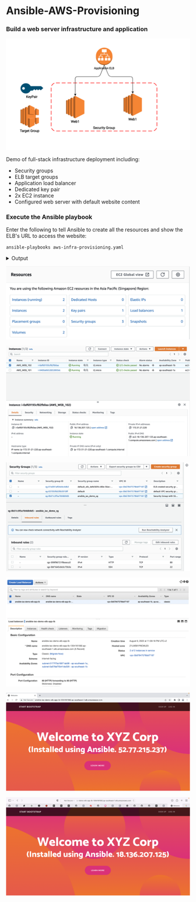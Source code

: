 # Ansible-AWS-Provisioning
### Build a web server infrastructure and application
![alt text](https://github.com/anpavlovsk/Ansible-AWS-Provisioning/blob/main/screenshots/web-infra.png?raw=true)


Demo of full-stack infrastructure deployment including:

* Security groups
* ELB target groups
* Application load balancer
* Dedicated key pair
* 2x EC2 instance
* Configured web server with default website content

### Execute the Ansible playbook
Enter the following to tell Ansible to create all the resources and show the ELB's URL to access the website:
````
ansible-playbooks aws-infra-provisioning.yaml
````
<details>
<summary>Output</summary>
<pre>$ 

PLAY [Provision AWS Infrastructure] ************************************************************************************************************************************************************************

TASK [Fetch VPC ID] ****************************************************************************************************************************************************************************************

TASK [aws-get-vpc-details : Get VPC Details] ***************************************************************************************************************************************************************
ok: [localhost]

TASK [aws-get-vpc-details : Collect VPC ID] ****************************************************************************************************************************************************************
ok: [localhost]

TASK [aws-get-vpc-details : Fetch VPC Subnets] *************************************************************************************************************************************************************
ok: [localhost]

TASK [aws-get-vpc-details : Collect VPC Subnets] ***********************************************************************************************************************************************************
ok: [localhost] => (item={'availability_zone': 'ap-southeast-1a', 'availability_zone_id': 'apse1-az2', 'available_ip_address_count': 4089, 'cidr_block': '172.31.32.0/20', 'default_for_az': True, 'map_public_ip_on_launch': True, 'map_customer_owned_ip_on_launch': False, 'state': 'available', 'subnet_id': 'subnet-0177f75a16971ab08', 'vpc_id': 'vpc-0b67847579bbf7187', 'owner_id': '647065240363', 'assign_ipv6_address_on_creation': False, 'ipv6_cidr_block_association_set': [], 'subnet_arn': 'arn:aws:ec2:ap-southeast-1:647065240363:subnet/subnet-0177f75a16971ab08', 'id': 'subnet-0177f75a16971ab08', 'tags': {}})
ok: [localhost] => (item={'availability_zone': 'ap-southeast-1c', 'availability_zone_id': 'apse1-az3', 'available_ip_address_count': 4091, 'cidr_block': '172.31.0.0/20', 'default_for_az': True, 'map_public_ip_on_launch': True, 'map_customer_owned_ip_on_launch': False, 'state': 'available', 'subnet_id': 'subnet-000ec41b3feafb785', 'vpc_id': 'vpc-0b67847579bbf7187', 'owner_id': '647065240363', 'assign_ipv6_address_on_creation': False, 'ipv6_cidr_block_association_set': [], 'subnet_arn': 'arn:aws:ec2:ap-southeast-1:647065240363:subnet/subnet-000ec41b3feafb785', 'id': 'subnet-000ec41b3feafb785', 'tags': {}})
ok: [localhost] => (item={'availability_zone': 'ap-southeast-1b', 'availability_zone_id': 'apse1-az1', 'available_ip_address_count': 4089, 'cidr_block': '172.31.16.0/20', 'default_for_az': True, 'map_public_ip_on_launch': True, 'map_customer_owned_ip_on_launch': False, 'state': 'available', 'subnet_id': 'subnet-0a578af70b41de329', 'vpc_id': 'vpc-0b67847579bbf7187', 'owner_id': '647065240363', 'assign_ipv6_address_on_creation': False, 'ipv6_cidr_block_association_set': [], 'subnet_arn': 'arn:aws:ec2:ap-southeast-1:647065240363:subnet/subnet-0a578af70b41de329', 'id': 'subnet-0a578af70b41de329', 'tags': {}})

TASK [Create Security Group] *******************************************************************************************************************************************************************************

TASK [aws-create-sg : Create Security group] ***************************************************************************************************************************************************************
ok: [localhost]

TASK [Create Keypair] **************************************************************************************************************************************************************************************

TASK [aws-create-keypair : Create key pair] ****************************************************************************************************************************************************************
ok: [localhost]

TASK [Create ELB] ******************************************************************************************************************************************************************************************

TASK [aws-create-elb : Create Amazon ELB] ******************************************************************************************************************************************************************
ok: [localhost]

TASK [aws-create-elb : Print Public DNS] *******************************************************************************************************************************************************************
ok: [localhost] => {
    "msg": "ansible-iac-demo-elb-app-lb-1354161592.ap-southeast-1.elb.amazonaws.com"
}

TASK [aws-create-elb : Collect ELB Public DNS] *************************************************************************************************************************************************************
ok: [localhost]

TASK [Create ec2 instances] ********************************************************************************************************************************************************************************

TASK [aws-create-ec2 : Fetch Instances by tag, subnet and type] ********************************************************************************************************************************************
ok: [localhost] => (item={'key': 'aws_web_101', 'value': {'name': 'AWS_WEB_101', 'key_name': 'ansible_iac_demo_key', 'group': 'SG-Ansible-Demo', 'instance_type': 't2.micro'}})
ok: [localhost] => (item={'key': 'aws_web_102', 'value': {'name': 'AWS_WEB_102', 'key_name': 'ansible_iac_demo_key', 'group': 'SG-Ansible-Demo', 'instance_type': 't2.micro'}})

TASK [aws-create-ec2 : Collect ec2 in a list] **************************************************************************************************************************************************************
ok: [localhost] => (item=['AWS_WEB_101'])
ok: [localhost] => (item=['AWS_WEB_102'])

TASK [aws-create-ec2 : debug] ******************************************************************************************************************************************************************************
ok: [localhost] => {
    "msg": [
        "AWS_WEB_101",
        "AWS_WEB_102"
    ]
}

TASK [aws-create-ec2 : Launching EC2 instances] ************************************************************************************************************************************************************
skipping: [localhost] => (item={'key': 'aws_web_101', 'value': {'name': 'AWS_WEB_101', 'key_name': 'ansible_iac_demo_key', 'group': 'SG-Ansible-Demo', 'instance_type': 't2.micro'}}) 
skipping: [localhost] => (item={'key': 'aws_web_102', 'value': {'name': 'AWS_WEB_102', 'key_name': 'ansible_iac_demo_key', 'group': 'SG-Ansible-Demo', 'instance_type': 't2.micro'}}) 

TASK [aws-create-ec2 : Collect newly created ec2 in a list] ************************************************************************************************************************************************
skipping: [localhost] => (item={'changed': False, 'skipped': True, 'skip_reason': 'Conditional result was False', 'item': {'key': 'aws_web_101', 'value': {'name': 'AWS_WEB_101', 'key_name': 'ansible_iac_demo_key', 'group': 'SG-Ansible-Demo', 'instance_type': 't2.micro'}}, 'ansible_loop_var': 'item'}) 
skipping: [localhost] => (item={'changed': False, 'skipped': True, 'skip_reason': 'Conditional result was False', 'item': {'key': 'aws_web_102', 'value': {'name': 'AWS_WEB_102', 'key_name': 'ansible_iac_demo_key', 'group': 'SG-Ansible-Demo', 'instance_type': 't2.micro'}}, 'ansible_loop_var': 'item'}) 

TASK [aws-create-ec2 : Status] *****************************************************************************************************************************************************************************

TASK [aws-create-ec2 : Wait for SSH] ***********************************************************************************************************************************************************************

TASK [aws-create-ec2 : Fetch Instances by tag, subnet and type] ********************************************************************************************************************************************
ok: [localhost] => (item={'key': 'aws_web_101', 'value': {'name': 'AWS_WEB_101', 'key_name': 'ansible_iac_demo_key', 'group': 'SG-Ansible-Demo', 'instance_type': 't2.micro'}})
ok: [localhost] => (item={'key': 'aws_web_102', 'value': {'name': 'AWS_WEB_102', 'key_name': 'ansible_iac_demo_key', 'group': 'SG-Ansible-Demo', 'instance_type': 't2.micro'}})

TASK [aws-create-ec2 : Update Amazon ELB and add instance ids] *********************************************************************************************************************************************
ok: [localhost] => (item={'instances': [{'ami_launch_index': 0, 'image_id': 'ami-02f26adf094f51167', 'instance_id': 'i-0400a0652832893dc', 'instance_type': 't2.micro', 'key_name': 'ansible_iac_demo_key', 'launch_time': '2022-08-10T18:09:17+00:00', 'monitoring': {'state': 'disabled'}, 'placement': {'availability_zone': 'ap-southeast-1a', 'group_name': '', 'tenancy': 'default'}, 'private_dns_name': 'ip-172-31-33-221.ap-southeast-1.compute.internal', 'private_ip_address': '172.31.33.221', 'product_codes': [], 'public_dns_name': 'ec2-52-77-215-237.ap-southeast-1.compute.amazonaws.com', 'public_ip_address': '52.77.215.237', 'state': {'code': 16, 'name': 'running'}, 'state_transition_reason': '', 'subnet_id': 'subnet-0177f75a16971ab08', 'vpc_id': 'vpc-0b67847579bbf7187', 'architecture': 'x86_64', 'block_device_mappings': [{'device_name': '/dev/xvda', 'ebs': {'attach_time': '2022-08-10T18:09:18+00:00', 'delete_on_termination': True, 'status': 'attached', 'volume_id': 'vol-0bc8a14479f734bb6'}}], 'client_token': '8450d373e4ce46eb9a8e8c5f29bec439', 'ebs_optimized': False, 'ena_support': True, 'hypervisor': 'xen', 'network_interfaces': [{'association': {'ip_owner_id': 'amazon', 'public_dns_name': 'ec2-52-77-215-237.ap-southeast-1.compute.amazonaws.com', 'public_ip': '52.77.215.237'}, 'attachment': {'attach_time': '2022-08-10T18:09:17+00:00', 'attachment_id': 'eni-attach-00d28ec5765be2969', 'delete_on_termination': True, 'device_index': 0, 'status': 'attached', 'network_card_index': 0}, 'description': '', 'groups': [{'group_name': 'ansible_iac_demo_sg', 'group_id': 'sg-0b31c3f5a7b9db9d5'}], 'ipv6_addresses': [], 'mac_address': '06:2d:a5:34:a1:60', 'network_interface_id': 'eni-0557406f0281642e3', 'owner_id': '647065240363', 'private_dns_name': 'ip-172-31-33-221.ap-southeast-1.compute.internal', 'private_ip_address': '172.31.33.221', 'private_ip_addresses': [{'association': {'ip_owner_id': 'amazon', 'public_dns_name': 'ec2-52-77-215-237.ap-southeast-1.compute.amazonaws.com', 'public_ip': '52.77.215.237'}, 'primary': True, 'private_dns_name': 'ip-172-31-33-221.ap-southeast-1.compute.internal', 'private_ip_address': '172.31.33.221'}], 'source_dest_check': True, 'status': 'in-use', 'subnet_id': 'subnet-0177f75a16971ab08', 'vpc_id': 'vpc-0b67847579bbf7187', 'interface_type': 'interface'}], 'root_device_name': '/dev/xvda', 'root_device_type': 'ebs', 'security_groups': [{'group_name': 'ansible_iac_demo_sg', 'group_id': 'sg-0b31c3f5a7b9db9d5'}], 'source_dest_check': True, 'tags': {'Name': 'AWS_WEB_101'}, 'virtualization_type': 'hvm', 'cpu_options': {'core_count': 1, 'threads_per_core': 1}, 'capacity_reservation_specification': {'capacity_reservation_preference': 'open'}, 'hibernation_options': {'configured': False}, 'metadata_options': {'state': 'applied', 'http_tokens': 'optional', 'http_put_response_hop_limit': 1, 'http_endpoint': 'enabled'}, 'enclave_options': {'enabled': False}}], 'invocation': {'module_args': {'aws_access_key': 'AKIAZNKAYAMVREFS7CUB', 'aws_secret_key': 'VALUE_SPECIFIED_IN_NO_LOG_PARAMETER', 'region': 'ap-southeast-1', 'filters': {'tag:Name': 'AWS_WEB_101', 'instance-type': 't2.micro', 'instance-state-name': ['running', 'stopped', 'stopping', 'starting', 'pending']}, 'debug_botocore_endpoint_logs': False, 'validate_certs': True, 'instance_ids': [], 'ec2_url': None, 'security_token': None, 'aws_ca_bundle': None, 'profile': None, 'aws_config': None}}, 'failed': False, 'changed': False, 'item': {'key': 'aws_web_101', 'value': {'name': 'AWS_WEB_101', 'key_name': 'ansible_iac_demo_key', 'group': 'SG-Ansible-Demo', 'instance_type': 't2.micro'}}, 'ansible_loop_var': 'item'})
ok: [localhost] => (item={'instances': [{'ami_launch_index': 0, 'image_id': 'ami-02f26adf094f51167', 'instance_id': 'i-0af69193cf82fb0aa', 'instance_type': 't2.micro', 'key_name': 'ansible_iac_demo_key', 'launch_time': '2022-08-10T18:12:29+00:00', 'monitoring': {'state': 'disabled'}, 'placement': {'availability_zone': 'ap-southeast-1b', 'group_name': '', 'tenancy': 'default'}, 'private_dns_name': 'ip-172-31-21-220.ap-southeast-1.compute.internal', 'private_ip_address': '172.31.21.220', 'product_codes': [], 'public_dns_name': 'ec2-18-136-207-125.ap-southeast-1.compute.amazonaws.com', 'public_ip_address': '18.136.207.125', 'state': {'code': 16, 'name': 'running'}, 'state_transition_reason': '', 'subnet_id': 'subnet-0a578af70b41de329', 'vpc_id': 'vpc-0b67847579bbf7187', 'architecture': 'x86_64', 'block_device_mappings': [{'device_name': '/dev/xvda', 'ebs': {'attach_time': '2022-08-10T18:12:30+00:00', 'delete_on_termination': True, 'status': 'attached', 'volume_id': 'vol-0c1630db9d2501745'}}], 'client_token': 'a28f7b8d8ea04226b96c3a26ce5f5f8c', 'ebs_optimized': False, 'ena_support': True, 'hypervisor': 'xen', 'network_interfaces': [{'association': {'ip_owner_id': 'amazon', 'public_dns_name': 'ec2-18-136-207-125.ap-southeast-1.compute.amazonaws.com', 'public_ip': '18.136.207.125'}, 'attachment': {'attach_time': '2022-08-10T18:12:29+00:00', 'attachment_id': 'eni-attach-08e84843c98e2cac8', 'delete_on_termination': True, 'device_index': 0, 'status': 'attached', 'network_card_index': 0}, 'description': '', 'groups': [{'group_name': 'ansible_iac_demo_sg', 'group_id': 'sg-0b31c3f5a7b9db9d5'}], 'ipv6_addresses': [], 'mac_address': '02:bd:18:32:a8:94', 'network_interface_id': 'eni-07e657c07c5b1afd0', 'owner_id': '647065240363', 'private_dns_name': 'ip-172-31-21-220.ap-southeast-1.compute.internal', 'private_ip_address': '172.31.21.220', 'private_ip_addresses': [{'association': {'ip_owner_id': 'amazon', 'public_dns_name': 'ec2-18-136-207-125.ap-southeast-1.compute.amazonaws.com', 'public_ip': '18.136.207.125'}, 'primary': True, 'private_dns_name': 'ip-172-31-21-220.ap-southeast-1.compute.internal', 'private_ip_address': '172.31.21.220'}], 'source_dest_check': True, 'status': 'in-use', 'subnet_id': 'subnet-0a578af70b41de329', 'vpc_id': 'vpc-0b67847579bbf7187', 'interface_type': 'interface'}], 'root_device_name': '/dev/xvda', 'root_device_type': 'ebs', 'security_groups': [{'group_name': 'ansible_iac_demo_sg', 'group_id': 'sg-0b31c3f5a7b9db9d5'}], 'source_dest_check': True, 'tags': {'Name': 'AWS_WEB_102'}, 'virtualization_type': 'hvm', 'cpu_options': {'core_count': 1, 'threads_per_core': 1}, 'capacity_reservation_specification': {'capacity_reservation_preference': 'open'}, 'hibernation_options': {'configured': False}, 'metadata_options': {'state': 'applied', 'http_tokens': 'optional', 'http_put_response_hop_limit': 1, 'http_endpoint': 'enabled'}, 'enclave_options': {'enabled': False}}], 'invocation': {'module_args': {'aws_access_key': 'AKIAZNKAYAMVREFS7CUB', 'aws_secret_key': 'VALUE_SPECIFIED_IN_NO_LOG_PARAMETER', 'region': 'ap-southeast-1', 'filters': {'tag:Name': 'AWS_WEB_102', 'instance-type': 't2.micro', 'instance-state-name': ['running', 'stopped', 'stopping', 'starting', 'pending']}, 'debug_botocore_endpoint_logs': False, 'validate_certs': True, 'instance_ids': [], 'ec2_url': None, 'security_token': None, 'aws_ca_bundle': None, 'profile': None, 'aws_config': None}}, 'failed': False, 'changed': False, 'item': {'key': 'aws_web_102', 'value': {'name': 'AWS_WEB_102', 'key_name': 'ansible_iac_demo_key', 'group': 'SG-Ansible-Demo', 'instance_type': 't2.micro'}}, 'ansible_loop_var': 'item'})

TASK [aws-create-ec2 : Collect ec2 Public IP in a list] ****************************************************************************************************************************************************
ok: [localhost] => (item={'instances': [{'ami_launch_index': 0, 'image_id': 'ami-02f26adf094f51167', 'instance_id': 'i-0400a0652832893dc', 'instance_type': 't2.micro', 'key_name': 'ansible_iac_demo_key', 'launch_time': '2022-08-10T18:09:17+00:00', 'monitoring': {'state': 'disabled'}, 'placement': {'availability_zone': 'ap-southeast-1a', 'group_name': '', 'tenancy': 'default'}, 'private_dns_name': 'ip-172-31-33-221.ap-southeast-1.compute.internal', 'private_ip_address': '172.31.33.221', 'product_codes': [], 'public_dns_name': 'ec2-52-77-215-237.ap-southeast-1.compute.amazonaws.com', 'public_ip_address': '52.77.215.237', 'state': {'code': 16, 'name': 'running'}, 'state_transition_reason': '', 'subnet_id': 'subnet-0177f75a16971ab08', 'vpc_id': 'vpc-0b67847579bbf7187', 'architecture': 'x86_64', 'block_device_mappings': [{'device_name': '/dev/xvda', 'ebs': {'attach_time': '2022-08-10T18:09:18+00:00', 'delete_on_termination': True, 'status': 'attached', 'volume_id': 'vol-0bc8a14479f734bb6'}}], 'client_token': '8450d373e4ce46eb9a8e8c5f29bec439', 'ebs_optimized': False, 'ena_support': True, 'hypervisor': 'xen', 'network_interfaces': [{'association': {'ip_owner_id': 'amazon', 'public_dns_name': 'ec2-52-77-215-237.ap-southeast-1.compute.amazonaws.com', 'public_ip': '52.77.215.237'}, 'attachment': {'attach_time': '2022-08-10T18:09:17+00:00', 'attachment_id': 'eni-attach-00d28ec5765be2969', 'delete_on_termination': True, 'device_index': 0, 'status': 'attached', 'network_card_index': 0}, 'description': '', 'groups': [{'group_name': 'ansible_iac_demo_sg', 'group_id': 'sg-0b31c3f5a7b9db9d5'}], 'ipv6_addresses': [], 'mac_address': '06:2d:a5:34:a1:60', 'network_interface_id': 'eni-0557406f0281642e3', 'owner_id': '647065240363', 'private_dns_name': 'ip-172-31-33-221.ap-southeast-1.compute.internal', 'private_ip_address': '172.31.33.221', 'private_ip_addresses': [{'association': {'ip_owner_id': 'amazon', 'public_dns_name': 'ec2-52-77-215-237.ap-southeast-1.compute.amazonaws.com', 'public_ip': '52.77.215.237'}, 'primary': True, 'private_dns_name': 'ip-172-31-33-221.ap-southeast-1.compute.internal', 'private_ip_address': '172.31.33.221'}], 'source_dest_check': True, 'status': 'in-use', 'subnet_id': 'subnet-0177f75a16971ab08', 'vpc_id': 'vpc-0b67847579bbf7187', 'interface_type': 'interface'}], 'root_device_name': '/dev/xvda', 'root_device_type': 'ebs', 'security_groups': [{'group_name': 'ansible_iac_demo_sg', 'group_id': 'sg-0b31c3f5a7b9db9d5'}], 'source_dest_check': True, 'tags': {'Name': 'AWS_WEB_101'}, 'virtualization_type': 'hvm', 'cpu_options': {'core_count': 1, 'threads_per_core': 1}, 'capacity_reservation_specification': {'capacity_reservation_preference': 'open'}, 'hibernation_options': {'configured': False}, 'metadata_options': {'state': 'applied', 'http_tokens': 'optional', 'http_put_response_hop_limit': 1, 'http_endpoint': 'enabled'}, 'enclave_options': {'enabled': False}}], 'invocation': {'module_args': {'aws_access_key': 'AKIAZNKAYAMVREFS7CUB', 'aws_secret_key': 'VALUE_SPECIFIED_IN_NO_LOG_PARAMETER', 'region': 'ap-southeast-1', 'filters': {'tag:Name': 'AWS_WEB_101', 'instance-type': 't2.micro', 'instance-state-name': ['running', 'stopped', 'stopping', 'starting', 'pending']}, 'debug_botocore_endpoint_logs': False, 'validate_certs': True, 'instance_ids': [], 'ec2_url': None, 'security_token': None, 'aws_ca_bundle': None, 'profile': None, 'aws_config': None}}, 'failed': False, 'changed': False, 'item': {'key': 'aws_web_101', 'value': {'name': 'AWS_WEB_101', 'key_name': 'ansible_iac_demo_key', 'group': 'SG-Ansible-Demo', 'instance_type': 't2.micro'}}, 'ansible_loop_var': 'item'})
ok: [localhost] => (item={'instances': [{'ami_launch_index': 0, 'image_id': 'ami-02f26adf094f51167', 'instance_id': 'i-0af69193cf82fb0aa', 'instance_type': 't2.micro', 'key_name': 'ansible_iac_demo_key', 'launch_time': '2022-08-10T18:12:29+00:00', 'monitoring': {'state': 'disabled'}, 'placement': {'availability_zone': 'ap-southeast-1b', 'group_name': '', 'tenancy': 'default'}, 'private_dns_name': 'ip-172-31-21-220.ap-southeast-1.compute.internal', 'private_ip_address': '172.31.21.220', 'product_codes': [], 'public_dns_name': 'ec2-18-136-207-125.ap-southeast-1.compute.amazonaws.com', 'public_ip_address': '18.136.207.125', 'state': {'code': 16, 'name': 'running'}, 'state_transition_reason': '', 'subnet_id': 'subnet-0a578af70b41de329', 'vpc_id': 'vpc-0b67847579bbf7187', 'architecture': 'x86_64', 'block_device_mappings': [{'device_name': '/dev/xvda', 'ebs': {'attach_time': '2022-08-10T18:12:30+00:00', 'delete_on_termination': True, 'status': 'attached', 'volume_id': 'vol-0c1630db9d2501745'}}], 'client_token': 'a28f7b8d8ea04226b96c3a26ce5f5f8c', 'ebs_optimized': False, 'ena_support': True, 'hypervisor': 'xen', 'network_interfaces': [{'association': {'ip_owner_id': 'amazon', 'public_dns_name': 'ec2-18-136-207-125.ap-southeast-1.compute.amazonaws.com', 'public_ip': '18.136.207.125'}, 'attachment': {'attach_time': '2022-08-10T18:12:29+00:00', 'attachment_id': 'eni-attach-08e84843c98e2cac8', 'delete_on_termination': True, 'device_index': 0, 'status': 'attached', 'network_card_index': 0}, 'description': '', 'groups': [{'group_name': 'ansible_iac_demo_sg', 'group_id': 'sg-0b31c3f5a7b9db9d5'}], 'ipv6_addresses': [], 'mac_address': '02:bd:18:32:a8:94', 'network_interface_id': 'eni-07e657c07c5b1afd0', 'owner_id': '647065240363', 'private_dns_name': 'ip-172-31-21-220.ap-southeast-1.compute.internal', 'private_ip_address': '172.31.21.220', 'private_ip_addresses': [{'association': {'ip_owner_id': 'amazon', 'public_dns_name': 'ec2-18-136-207-125.ap-southeast-1.compute.amazonaws.com', 'public_ip': '18.136.207.125'}, 'primary': True, 'private_dns_name': 'ip-172-31-21-220.ap-southeast-1.compute.internal', 'private_ip_address': '172.31.21.220'}], 'source_dest_check': True, 'status': 'in-use', 'subnet_id': 'subnet-0a578af70b41de329', 'vpc_id': 'vpc-0b67847579bbf7187', 'interface_type': 'interface'}], 'root_device_name': '/dev/xvda', 'root_device_type': 'ebs', 'security_groups': [{'group_name': 'ansible_iac_demo_sg', 'group_id': 'sg-0b31c3f5a7b9db9d5'}], 'source_dest_check': True, 'tags': {'Name': 'AWS_WEB_102'}, 'virtualization_type': 'hvm', 'cpu_options': {'core_count': 1, 'threads_per_core': 1}, 'capacity_reservation_specification': {'capacity_reservation_preference': 'open'}, 'hibernation_options': {'configured': False}, 'metadata_options': {'state': 'applied', 'http_tokens': 'optional', 'http_put_response_hop_limit': 1, 'http_endpoint': 'enabled'}, 'enclave_options': {'enabled': False}}], 'invocation': {'module_args': {'aws_access_key': 'AKIAZNKAYAMVREFS7CUB', 'aws_secret_key': 'VALUE_SPECIFIED_IN_NO_LOG_PARAMETER', 'region': 'ap-southeast-1', 'filters': {'tag:Name': 'AWS_WEB_102', 'instance-type': 't2.micro', 'instance-state-name': ['running', 'stopped', 'stopping', 'starting', 'pending']}, 'debug_botocore_endpoint_logs': False, 'validate_certs': True, 'instance_ids': [], 'ec2_url': None, 'security_token': None, 'aws_ca_bundle': None, 'profile': None, 'aws_config': None}}, 'failed': False, 'changed': False, 'item': {'key': 'aws_web_102', 'value': {'name': 'AWS_WEB_102', 'key_name': 'ansible_iac_demo_key', 'group': 'SG-Ansible-Demo', 'instance_type': 't2.micro'}}, 'ansible_loop_var': 'item'})

TASK [aws-create-ec2 : Add ec2 instances to a host group] **************************************************************************************************************************************************
ok: [localhost] => (item=52.77.215.237)
ok: [localhost] => (item=18.136.207.125)

PLAY [Deploy Webserver to EC2 instances] *******************************************************************************************************************************************************************

TASK [Gathering Facts] *************************************************************************************************************************************************************************************
[WARNING]: Platform linux on host 18.136.207.125 is using the discovered Python interpreter at /usr/bin/python, but future installation of another Python interpreter could change the meaning of that
path. See https://docs.ansible.com/ansible/2.10/reference_appendices/interpreter_discovery.html for more information.
ok: [18.136.207.125]
[WARNING]: Platform linux on host 52.77.215.237 is using the discovered Python interpreter at /usr/bin/python, but future installation of another Python interpreter could change the meaning of that path.
See https://docs.ansible.com/ansible/2.10/reference_appendices/interpreter_discovery.html for more information.
ok: [52.77.215.237]

TASK [Deploy Web service] **********************************************************************************************************************************************************************************

TASK [deploy-web-server : Delete content & directory] ******************************************************************************************************************************************************
changed: [52.77.215.237]
changed: [18.136.207.125]

TASK [deploy-web-server : Create directory] ****************************************************************************************************************************************************************
changed: [52.77.215.237]
changed: [18.136.207.125]

TASK [deploy-web-server : Install httpd and firewalld] *****************************************************************************************************************************************************
ok: [52.77.215.237]
ok: [18.136.207.125]

TASK [deploy-web-server : Enable and Run Firewalld] ********************************************************************************************************************************************************
ok: [18.136.207.125]
ok: [52.77.215.237]

TASK [deploy-web-server : firewalld permitt httpd service] *************************************************************************************************************************************************
ok: [18.136.207.125]
ok: [52.77.215.237]

TASK [deploy-web-server : httpd enabled and running] *******************************************************************************************************************************************************
ok: [18.136.207.125]
ok: [52.77.215.237]

TASK [deploy-web-server : Git checkout] ********************************************************************************************************************************************************************
changed: [52.77.215.237]
changed: [18.136.207.125]

TASK [deploy-web-server : Set Hostname on Site] ************************************************************************************************************************************************************
changed: [18.136.207.125]
changed: [52.77.215.237]

PLAY [IaC Summary] *****************************************************************************************************************************************************************************************

TASK [Gathering Facts] *************************************************************************************************************************************************************************************
ok: [localhost]

TASK [debug] ***********************************************************************************************************************************************************************************************
ok: [localhost] => {
    "msg": "Website is accessible on Appication ELB: ansible-iac-demo-elb-app-lb-1354161592.ap-southeast-1.elb.amazonaws.com (It may take some time to get the backend instance to come InService)"
}

PLAY RECAP *************************************************************************************************************************************************************************************************
18.136.207.125             : ok=9    changed=4    unreachable=0    failed=0    skipped=0    rescued=0    ignored=0   
52.77.215.237              : ok=9    changed=4    unreachable=0    failed=0    skipped=0    rescued=0    ignored=0   
localhost                  : ok=18   changed=0    unreachable=0    failed=0    skipped=4    rescued=0    ignored=0   
</pre>
</details>


![alt text](https://github.com/anpavlovsk/Ansible-AWS-Provisioning/blob/main/screenshots/resources.png?raw=true) 

![alt text](https://github.com/anpavlovsk/Ansible-AWS-Provisioning/blob/main/screenshots/instances.png?raw=true)  

![alt text](https://github.com/anpavlovsk/Ansible-AWS-Provisioning/blob/main/screenshots/secgroups.png?raw=true) 

![alt text](https://github.com/anpavlovsk/Ansible-AWS-Provisioning/blob/main/screenshots/lb.png?raw=true) 

![alt text](https://github.com/anpavlovsk/Ansible-AWS-Provisioning/blob/main/screenshots/aws_web_101.png?raw=true) 

![alt text](https://github.com/anpavlovsk/Ansible-AWS-Provisioning/blob/main/screenshots/aws_web_102.png?raw=true) 
